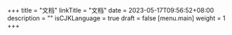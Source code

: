 +++
title = "文档"
linkTitle = "文档"
date = 2023-05-17T09:56:52+08:00
description = ""
isCJKLanguage = true
draft = false
[menu.main]
    weight = 1
+++

```

```

